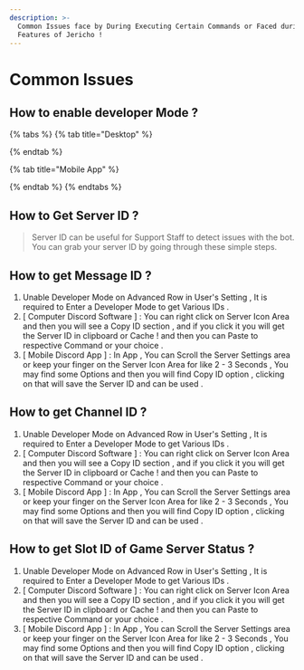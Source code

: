 ```yaml
---
description: >-
  Common Issues face by During Executing Certain Commands or Faced during
  Features of Jericho !
---
```


# Common Issues

## How to enable developer Mode ?

{% tabs %}
{% tab title="Desktop" %}

{% endtab %}

{% tab title="Mobile App" %}

{% endtab %}
{% endtabs %}

## How to Get Server ID ?

> Server ID can be useful for Support Staff to detect issues with the bot. You can grab your server ID by going through these simple steps.

## How to get Message ID ?

1. Unable Developer Mode on Advanced Row in User's Setting , It is required to Enter a Developer Mode to get Various IDs .
2. \[ Computer Discord Software \] : You can right click on Server Icon Area and then you will see a Copy ID section , and if you click it you will get  the Server ID in clipboard or Cache ! and then you can Paste to respective Command or your choice .
3. \[ Mobile Discord App \] : In App , You can Scroll the Server Settings area or keep your finger on the Server Icon Area for like 2 - 3 Seconds , You may find some Options and then you will find Copy ID option , clicking on that will save the Server ID and can be used . 



## How to get Channel ID ?

1. Unable Developer Mode on Advanced Row in User's Setting , It is required to Enter a Developer Mode to get Various IDs .
2. \[ Computer Discord Software \] : You can right click on Server Icon Area and then you will see a Copy ID section , and if you click it you will get  the Server ID in clipboard or Cache ! and then you can Paste to respective Command or your choice .
3. \[ Mobile Discord App \] : In App , You can Scroll the Server Settings area or keep your finger on the Server Icon Area for like 2 - 3 Seconds , You may find some Options and then you will find Copy ID option , clicking on that will save the Server ID and can be used . 

## How to get Slot ID of Game Server Status ?

1. Unable Developer Mode on Advanced Row in User's Setting , It is required to Enter a Developer Mode to get Various IDs .
2. \[ Computer Discord Software \] : You can right click on Server Icon Area and then you will see a Copy ID section , and if you click it you will get  the Server ID in clipboard or Cache ! and then you can Paste to respective Command or your choice .
3. \[ Mobile Discord App \] : In App , You can Scroll the Server Settings area or keep your finger on the Server Icon Area for like 2 - 3 Seconds , You may find some Options and then you will find Copy ID option , clicking on that will save the Server ID and can be used . 

